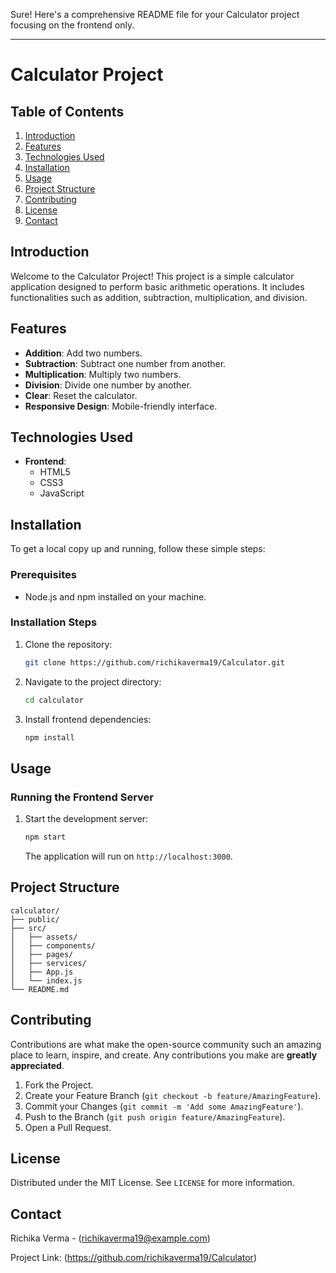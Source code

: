 Sure! Here's a comprehensive README file for your Calculator project focusing on the frontend only.

---

# Calculator Project

## Table of Contents
1. [Introduction](#introduction)
2. [Features](#features)
3. [Technologies Used](#technologies-used)
4. [Installation](#installation)
5. [Usage](#usage)
6. [Project Structure](#project-structure)
7. [Contributing](#contributing)
8. [License](#license)
9. [Contact](#contact)

## Introduction

Welcome to the Calculator Project! This project is a simple calculator application designed to perform basic arithmetic operations. It includes functionalities such as addition, subtraction, multiplication, and division.

## Features

- **Addition**: Add two numbers.
- **Subtraction**: Subtract one number from another.
- **Multiplication**: Multiply two numbers.
- **Division**: Divide one number by another.
- **Clear**: Reset the calculator.
- **Responsive Design**: Mobile-friendly interface.

## Technologies Used

- **Frontend**:
  - HTML5
  - CSS3
  - JavaScript
    

## Installation

To get a local copy up and running, follow these simple steps:

### Prerequisites

- Node.js and npm installed on your machine.

### Installation Steps

1. Clone the repository:
    ```sh
    git clone https://github.com/richikaverma19/Calculator.git
    ```

2. Navigate to the project directory:
    ```sh
    cd calculator
    ```

3. Install frontend dependencies:
    ```sh
    npm install
    ```

## Usage

### Running the Frontend Server

1. Start the development server:
    ```sh
    npm start
    ```
   The application will run on `http://localhost:3000`.

## Project Structure

```
calculator/
├── public/
├── src/
│   ├── assets/
│   ├── components/
│   ├── pages/
│   ├── services/
│   ├── App.js
│   └── index.js
└── README.md
```

## Contributing

Contributions are what make the open-source community such an amazing place to learn, inspire, and create. Any contributions you make are **greatly appreciated**.

1. Fork the Project.
2. Create your Feature Branch (`git checkout -b feature/AmazingFeature`).
3. Commit your Changes (`git commit -m 'Add some AmazingFeature'`).
4. Push to the Branch (`git push origin feature/AmazingFeature`).
5. Open a Pull Request.

## License

Distributed under the MIT License. See `LICENSE` for more information.

## Contact
Richika Verma - (richikaverma19@example.com)

Project Link: (https://github.com/richikaverma19/Calculator)
